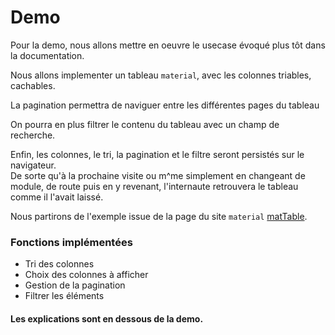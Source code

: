 # Demo

Pour la demo, nous allons mettre en oeuvre le usecase évoqué plus tôt dans la documentation.

Nous allons implementer un tableau `material`, avec les colonnes triables, cachables.

La pagination permettra de naviguer entre les différentes pages du tableau

On pourra en plus filtrer le contenu du tableau avec un champ de recherche.

Enfin, les colonnes, le tri, la pagination et le filtre seront persistés sur le navigateur.    
De sorte qu'à la prochaine visite ou m^me simplement en changeant de module, de route puis en y revenant, l'internaute retrouvera le tableau comme il l'avait laissé.

Nous partirons de l'exemple issue de la page du site `material` [matTable](https://material.angular.io/components/table/overview).

### Fonctions implémentées

 - Tri des colonnes
 - Choix des colonnes à afficher
 - Gestion de la pagination
 - Filtrer les éléments

#### Les explications sont en dessous de la demo.

